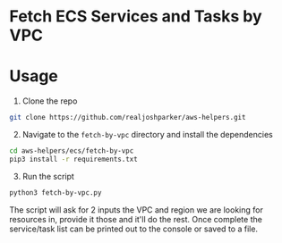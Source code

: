 # Fetch ECS Services and Tasks by VPC

# Usage
1) Clone the repo
```bash
git clone https://github.com/realjoshparker/aws-helpers.git
```

2) Navigate to the `fetch-by-vpc` directory and install the dependencies
```bash
cd aws-helpers/ecs/fetch-by-vpc
pip3 install -r requirements.txt
```

3) Run the script
```bash
python3 fetch-by-vpc.py
```

The script will ask for 2 inputs the VPC and region we are looking for resources in, provide it those and it'll do the rest. Once complete the service/task list can be printed out to the console or saved to a file. 